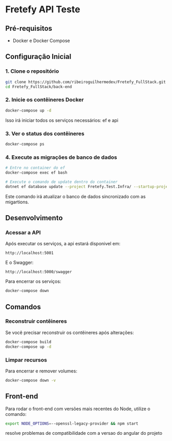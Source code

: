 # Fretefy API Teste

## Pré-requisitos

- Docker e Docker Compose

## Configuração Inicial

### 1. Clone o repositório

```bash
git clone https://github.com/ribeiroguilhermedev/Fretefy_FullStack.git
cd Fretefy_FullStack/back-end
```

### 2. Inicie os contêineres Docker

```bash
docker-compose up -d
```

Isso irá iniciar todos os serviços necessários: ef e api

### 3. Ver o status dos contêineres

```bash
docker-compose ps
```

### 4. Execute as migrações de banco de dados

```bash
# Entre no container do ef
docker-compose exec ef bash

# Execute o comando de update dentro do container
dotnet ef database update --project Fretefy.Test.Infra/ --startup-project Fretefy.Test.WebApi/
```

Este comando irá atualizar o banco de dados sincronizado com as migartions.

## Desenvolvimento


### Acessar a API

Após executar os serviços, a api estará disponivel em:

```
http://localhost:5001
```

E o Swagger:

```
http://localhost:5000/swagger
```
Para encerrar os serviços:

```bash
docker-compose down
```

## Comandos

### Reconstruir contêineres

Se você precisar reconstruir os contêineres após alterações:

```bash
docker-compose build
docker-compose up -d
```

### Limpar recursos

Para encerrar e remover volumes:

```bash
docker-compose down -v
``` 


## Front-end

Para rodar o front-end com versões mais recentes do Node, utilize o  comando:

```bash
export NODE_OPTIONS=--openssl-legacy-provider && npm start
```

resolve problemas de compatibilidade com a versao do angular do projeto